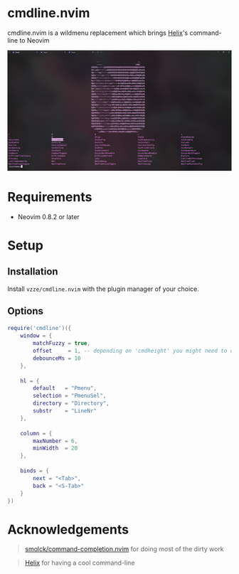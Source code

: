 # cmdline.nvim
cmdline.nvim is a wildmenu replacement which brings [Helix](https://github.com/helix-editor/helix)'s command-line to Neovim

<p align="center">
    <img src="https://raw.githubusercontent.com/vzze/cmdline.nvim/main/preview.png">
</p>

# Requirements

* Neovim 0.8.2 or later

# Setup

## Installation

Install `vzze/cmdline.nvim` with the plugin manager of your choice.

## Options
```lua
require('cmdline')({
    window = {
        matchFuzzy = true,
        offset     = 1, -- depending on 'cmdheight' you might need to offset
        debounceMs = 10
    },

    hl = {
        default   = "Pmenu",
        selection = "PmenuSel",
        directory = "Directory",
        substr    = "LineNr"
    },

    column = {
        maxNumber = 6,
        minWidth  = 20
    },

    binds = {
        next = "<Tab>",
        back = "<S-Tab>"
    }
})
```

# Acknowledgements
> [smolck/command-completion.nvim](https://github.com/smolck/command-completion.nvim) for doing most of the dirty work

> [Helix](https://github.com/helix-editor/helix) for having a cool command-line
